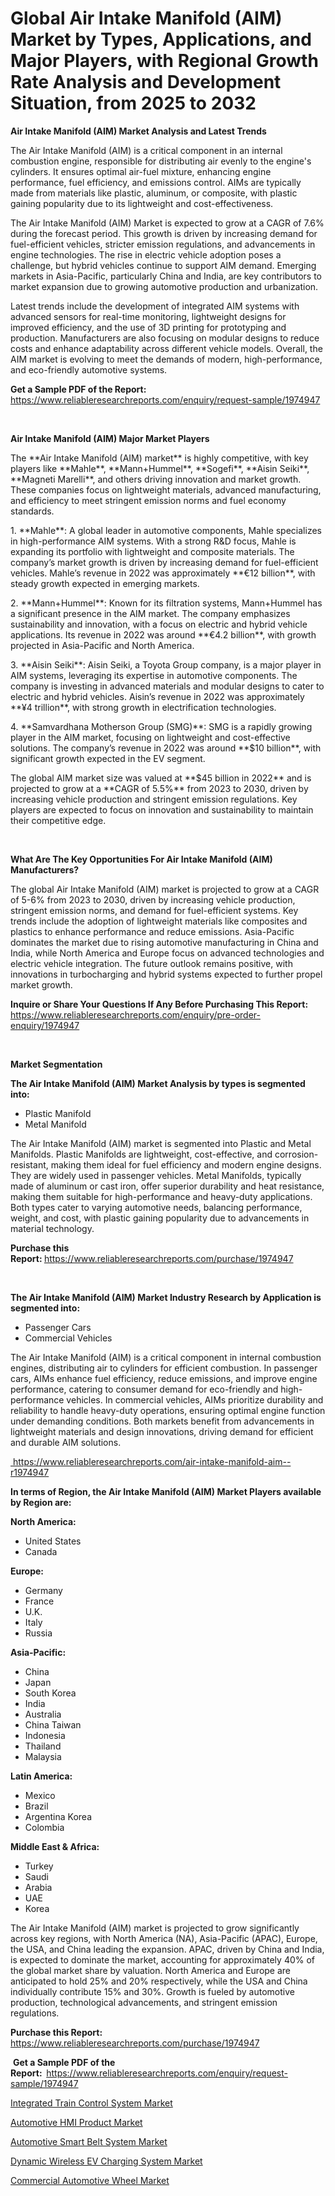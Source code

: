 <p><h1>Global Air Intake Manifold (AIM) Market by Types, Applications, and Major Players, with Regional Growth Rate Analysis and Development Situation, from 2025 to 2032</h1></p><p><strong>Air Intake Manifold (AIM) Market Analysis and Latest Trends</strong></p>
<p><p>The Air Intake Manifold (AIM) is a critical component in an internal combustion engine, responsible for distributing air evenly to the engine's cylinders. It ensures optimal air-fuel mixture, enhancing engine performance, fuel efficiency, and emissions control. AIMs are typically made from materials like plastic, aluminum, or composite, with plastic gaining popularity due to its lightweight and cost-effectiveness.</p><p>The Air Intake Manifold (AIM) Market is expected to grow at a CAGR of 7.6% during the forecast period. This growth is driven by increasing demand for fuel-efficient vehicles, stricter emission regulations, and advancements in engine technologies. The rise in electric vehicle adoption poses a challenge, but hybrid vehicles continue to support AIM demand. Emerging markets in Asia-Pacific, particularly China and India, are key contributors to market expansion due to growing automotive production and urbanization.</p><p>Latest trends include the development of integrated AIM systems with advanced sensors for real-time monitoring, lightweight designs for improved efficiency, and the use of 3D printing for prototyping and production. Manufacturers are also focusing on modular designs to reduce costs and enhance adaptability across different vehicle models. Overall, the AIM market is evolving to meet the demands of modern, high-performance, and eco-friendly automotive systems.</p></p>
<p><strong>Get a Sample PDF of the Report:&nbsp;</strong> <a href="https://www.reliableresearchreports.com/enquiry/request-sample/1974947?utm_campaign=9&utm_medium=2&utm_source=Github&utm_content=ia&utm_term=24012025&utm_id=air-intake-manifold-aim">https://www.reliableresearchreports.com/enquiry/request-sample/1974947</a></p>
<p>&nbsp;</p>
<p><strong>Air Intake Manifold (AIM) Major Market Players</strong></p>
<p><p>The **Air Intake Manifold (AIM) market** is highly competitive, with key players like **Mahle**, **Mann+Hummel**, **Sogefi**, **Aisin Seiki**, **Magneti Marelli**, and others driving innovation and market growth. These companies focus on lightweight materials, advanced manufacturing, and efficiency to meet stringent emission norms and fuel economy standards.</p><p>1. **Mahle**: A global leader in automotive components, Mahle specializes in high-performance AIM systems. With a strong R&D focus, Mahle is expanding its portfolio with lightweight and composite materials. The company’s market growth is driven by increasing demand for fuel-efficient vehicles. Mahle’s revenue in 2022 was approximately **€12 billion**, with steady growth expected in emerging markets.</p><p>2. **Mann+Hummel**: Known for its filtration systems, Mann+Hummel has a significant presence in the AIM market. The company emphasizes sustainability and innovation, with a focus on electric and hybrid vehicle applications. Its revenue in 2022 was around **€4.2 billion**, with growth projected in Asia-Pacific and North America.</p><p>3. **Aisin Seiki**: Aisin Seiki, a Toyota Group company, is a major player in AIM systems, leveraging its expertise in automotive components. The company is investing in advanced materials and modular designs to cater to electric and hybrid vehicles. Aisin’s revenue in 2022 was approximately **¥4 trillion**, with strong growth in electrification technologies.</p><p>4. **Samvardhana Motherson Group (SMG)**: SMG is a rapidly growing player in the AIM market, focusing on lightweight and cost-effective solutions. The company’s revenue in 2022 was around **$10 billion**, with significant growth expected in the EV segment.</p><p>The global AIM market size was valued at **$45 billion in 2022** and is projected to grow at a **CAGR of 5.5%** from 2023 to 2030, driven by increasing vehicle production and stringent emission regulations. Key players are expected to focus on innovation and sustainability to maintain their competitive edge.</p></p>
<p>&nbsp;</p>
<p><strong>What Are The Key Opportunities For Air Intake Manifold (AIM) Manufacturers?</strong></p>
<p><p>The global Air Intake Manifold (AIM) market is projected to grow at a CAGR of 5-6% from 2023 to 2030, driven by increasing vehicle production, stringent emission norms, and demand for fuel-efficient systems. Key trends include the adoption of lightweight materials like composites and plastics to enhance performance and reduce emissions. Asia-Pacific dominates the market due to rising automotive manufacturing in China and India, while North America and Europe focus on advanced technologies and electric vehicle integration. The future outlook remains positive, with innovations in turbocharging and hybrid systems expected to further propel market growth.</p></p>
<p><strong>Inquire or Share Your Questions If Any Before Purchasing This Report:</strong> <a href="https://www.reliableresearchreports.com/enquiry/pre-order-enquiry/1974947?utm_campaign=9&utm_medium=2&utm_source=Github&utm_content=ia&utm_term=24012025&utm_id=air-intake-manifold-aim">https://www.reliableresearchreports.com/enquiry/pre-order-enquiry/1974947</a></p>
<p>&nbsp;</p>
<p><strong>Market Segmentation</strong></p>
<p><strong>The Air Intake Manifold (AIM) Market Analysis by types is segmented into:</strong></p>
<p><ul><li>Plastic Manifold</li><li>Metal Manifold</li></ul></p>
<p><p>The Air Intake Manifold (AIM) market is segmented into Plastic and Metal Manifolds. Plastic Manifolds are lightweight, cost-effective, and corrosion-resistant, making them ideal for fuel efficiency and modern engine designs. They are widely used in passenger vehicles. Metal Manifolds, typically made of aluminum or cast iron, offer superior durability and heat resistance, making them suitable for high-performance and heavy-duty applications. Both types cater to varying automotive needs, balancing performance, weight, and cost, with plastic gaining popularity due to advancements in material technology.</p></p>
<p><strong>Purchase this Report:&nbsp;</strong><a href="https://www.reliableresearchreports.com/purchase/1974947?utm_campaign=9&utm_medium=2&utm_source=Github&utm_content=ia&utm_term=24012025&utm_id=air-intake-manifold-aim">https://www.reliableresearchreports.com/purchase/1974947</a></p>
<p>&nbsp;</p>
<p><strong>The Air Intake Manifold (AIM) Market Industry Research by Application is segmented into:</strong></p>
<p><ul><li>Passenger Cars</li><li>Commercial Vehicles</li></ul></p>
<p><p>The Air Intake Manifold (AIM) is a critical component in internal combustion engines, distributing air to cylinders for efficient combustion. In passenger cars, AIMs enhance fuel efficiency, reduce emissions, and improve engine performance, catering to consumer demand for eco-friendly and high-performance vehicles. In commercial vehicles, AIMs prioritize durability and reliability to handle heavy-duty operations, ensuring optimal engine function under demanding conditions. Both markets benefit from advancements in lightweight materials and design innovations, driving demand for efficient and durable AIM solutions.</p></p>
<p><a href="https://www.reliableresearchreports.com/air-intake-manifold-aim--r1974947?utm_campaign=9&utm_medium=2&utm_source=Github&utm_content=ia&utm_term=24012025&utm_id=air-intake-manifold-aim">&nbsp;https://www.reliableresearchreports.com/air-intake-manifold-aim--r1974947</a></p>
<p><strong>In terms of Region, the Air Intake Manifold (AIM) Market Players available by Region are:</strong></p>
<p>
    <p> <strong> North America: </strong>
        <ul>
            <li>United States</li>
            <li>Canada</li>
        </ul>
        </p> 
    <p> <strong> Europe: </strong>
        <ul>
            <li>Germany</li>
            <li>France</li>
            <li>U.K.</li>
            <li>Italy</li>
            <li>Russia</li>
        </ul>
        </p> 
    <p> <strong> Asia-Pacific: </strong>
        <ul>
            <li>China</li>
            <li>Japan</li>
            <li>South Korea</li>
            <li>India</li>
            <li>Australia</li>
            <li>China Taiwan</li>
            <li>Indonesia</li>
            <li>Thailand</li>
            <li>Malaysia</li>
        </ul>
        </p> 
    <p> <strong> Latin America: </strong>
        <ul>
            <li>Mexico</li>
            <li>Brazil</li>
            <li>Argentina Korea</li>
            <li>Colombia</li>
        </ul>
        </p> 
    <p> <strong> Middle East & Africa: </strong>
        <ul>
            <li>Turkey</li>
            <li>Saudi</li>
            <li>Arabia</li>
            <li>UAE</li>
            <li>Korea</li>
        </ul>
    </p>
    </p>
<p><p>The Air Intake Manifold (AIM) market is projected to grow significantly across key regions, with North America (NA), Asia-Pacific (APAC), Europe, the USA, and China leading the expansion. APAC, driven by China and India, is expected to dominate the market, accounting for approximately 40% of the global market share by valuation. North America and Europe are anticipated to hold 25% and 20% respectively, while the USA and China individually contribute 15% and 30%. Growth is fueled by automotive production, technological advancements, and stringent emission regulations.</p></p>
<p><strong>Purchase this Report: </strong><a href="https://www.reliableresearchreports.com/purchase/1974947?utm_campaign=9&utm_medium=2&utm_source=Github&utm_content=ia&utm_term=24012025&utm_id=air-intake-manifold-aim">https://www.reliableresearchreports.com/purchase/1974947</a></p>
<p>&nbsp;<strong>Get a Sample PDF of the Report:&nbsp;&nbsp;</strong><a href="https://www.reliableresearchreports.com/enquiry/request-sample/1974947?utm_campaign=9&utm_medium=2&utm_source=Github&utm_content=ia&utm_term=24012025&utm_id=air-intake-manifold-aim">https://www.reliableresearchreports.com/enquiry/request-sample/1974947</a></p>
<p><strong></strong></p>
<p><p><a href="https://github.com/WashimHussain441/Market-Research-Report-List-1/blob/main/integrated-train-control-system-market.md?utm_campaign=9&utm_medium=2&utm_source=Github&utm_content=ia&utm_term=24012025&utm_id=air-intake-manifold-aim">Integrated Train Control System Market</a></p><p><a href="https://github.com/SanjidaMahmud54/Market-Research-Report-List-1/blob/main/automotive-hmi-product-market.md?utm_campaign=9&utm_medium=2&utm_source=Github&utm_content=ia&utm_term=24012025&utm_id=air-intake-manifold-aim">Automotive HMI Product Market</a></p><p><a href="https://github.com/hgf64gh/Market-Research-Report-List-1/blob/main/automotive-smart-belt-system-market.md?utm_campaign=9&utm_medium=2&utm_source=Github&utm_content=ia&utm_term=24012025&utm_id=air-intake-manifold-aim">Automotive Smart Belt System Market</a></p><p><a href="https://github.com/manesros8/Market-Research-Report-List-1/blob/main/dynamic-wireless-ev-charging-system-market.md?utm_campaign=9&utm_medium=2&utm_source=Github&utm_content=ia&utm_term=24012025&utm_id=air-intake-manifold-aim">Dynamic Wireless EV Charging System Market</a></p><p><a href="https://github.com/ulyssacrayne00231/Market-Research-Report-List-1/blob/main/commercial-automotive-wheel-market.md?utm_campaign=9&utm_medium=2&utm_source=Github&utm_content=ia&utm_term=24012025&utm_id=air-intake-manifold-aim">Commercial Automotive Wheel Market</a></p></p>